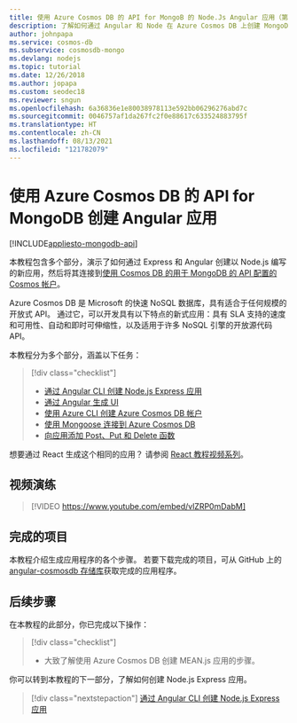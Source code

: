 ```yaml
---
title: 使用 Azure Cosmos DB 的 API for MongoB 的 Node.Js Angular 应用（第 1 部分）
description: 了解如何通过 Angular 和 Node 在 Azure Cosmos DB 上创建 MongoDB 应用，所使用的 API 与本视频教程系列中用于 MongoDB 的 API 完全相同。
author: johnpapa
ms.service: cosmos-db
ms.subservice: cosmosdb-mongo
ms.devlang: nodejs
ms.topic: tutorial
ms.date: 12/26/2018
ms.author: jopapa
ms.custom: seodec18
ms.reviewer: sngun
ms.openlocfilehash: 6a36836e1e80038978113e592bb06296276abd7c
ms.sourcegitcommit: 0046757af1da267fc2f0e88617c633524883795f
ms.translationtype: HT
ms.contentlocale: zh-CN
ms.lasthandoff: 08/13/2021
ms.locfileid: "121782079"
---
```

# <a name="create-an-angular-app-with-azure-cosmos-dbs-api-for-mongodb"></a>使用 Azure Cosmos DB 的 API for MongoDB 创建 Angular 应用
[!INCLUDE[appliesto-mongodb-api](../includes/appliesto-mongodb-api.md)]

本教程包含多个部分，演示了如何通过 Express 和 Angular 创建以 Node.js 编写的新应用，然后将其连接到[使用 Cosmos DB 的用于 MongoDB 的 API 配置的 Cosmos 帐户](mongodb-introduction.md)。

Azure Cosmos DB 是 Microsoft 的快速 NoSQL 数据库，具有适合于任何规模的开放式 API。 通过它，可以开发具有以下特点的新式应用：具有 SLA 支持的速度和可用性、自动和即时可伸缩性，以及适用于许多 NoSQL 引擎的开放源代码 API。

本教程分为多个部分，涵盖以下任务：

> [!div class="checklist"]
> * [通过 Angular CLI 创建 Node.js Express 应用](tutorial-develop-nodejs-part-2.md)
> * [通过 Angular 生成 UI](tutorial-develop-nodejs-part-3.md)
> * [使用 Azure CLI 创建 Azure Cosmos DB 帐户](tutorial-develop-nodejs-part-4.md) 
> * [使用 Mongoose 连接到 Azure Cosmos DB](tutorial-develop-nodejs-part-5.md)
> * [向应用添加 Post、Put 和 Delete 函数](tutorial-develop-nodejs-part-6.md)

想要通过 React 生成这个相同的应用？ 请参阅 [React 教程视频系列](tutorial-develop-mongodb-react.md)。

## <a name="video-walkthrough"></a>视频演练

> [!VIDEO https://www.youtube.com/embed/vlZRP0mDabM]

## <a name="finished-project"></a>完成的项目 

本教程介绍生成应用程序的各个步骤。 若要下载完成的项目，可从 GitHub 上的 [angular-cosmosdb 存储库](https://github.com/Azure-Samples/angular-cosmosdb)获取完成的应用程序。

## <a name="next-steps"></a>后续步骤

在本教程的此部分，你已完成以下操作：

> [!div class="checklist"]
> * 大致了解使用 Azure Cosmos DB 创建 MEAN.js 应用的步骤。 

你可以转到本教程的下一部分，了解如何创建 Node.js Express 应用。

> [!div class="nextstepaction"]
> [通过 Angular CLI 创建 Node.js Express 应用](tutorial-develop-nodejs-part-2.md)
